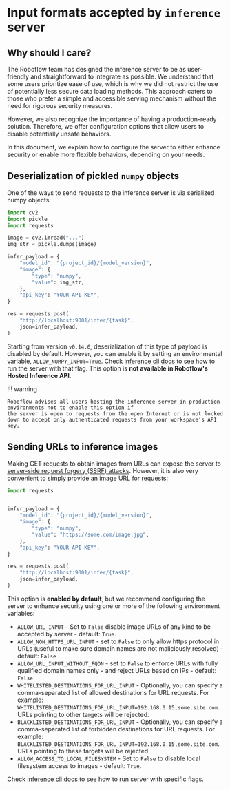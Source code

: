 # Input formats accepted by `inference` server

## Why should I care?

The Roboflow team has designed the inference server to be as user-friendly and straightforward to integrate as 
possible. We understand that some users prioritize ease of use, which is why we did not restrict the use of 
potentially less secure data loading methods. This approach caters to those who prefer a simple and accessible 
serving mechanism without the need for rigorous security measures.

However, we also recognize the importance of having a production-ready solution. Therefore, we offer configuration 
options that allow users to disable potentially unsafe behaviors.

In this document, we explain how to configure the server to either enhance security or enable more 
flexible behaviors, depending on your needs.


## Deserialization of pickled `numpy` objects

One of the ways to send requests to the inference server is via serialized numpy objects:

```python
import cv2
import pickle
import requests

image = cv2.imread("...")
img_str = pickle.dumps(image)

infer_payload = {
    "model_id": "{project_id}/{model_version}",
    "image": {
        "type": "numpy",
        "value": img_str,
    },
    "api_key": "YOUR-API-KEY",
}

res = requests.post(
    "http://localhost:9001/infer/{task}",
    json=infer_payload,
)
```

Starting from version `v0.14.0`, deserialization of this type of payload is disabled by default. However, you can 
enable it by setting an environmental variable, `ALLOW_NUMPY_INPUT=True`. Check [inference cli docs](../inference_helpers/inference_cli.md) to
see how to run the server with that flag. This option is **not available in Roboflow's Hosted Inference API**.

!!! warning

    Roboflow advises all users hosting the inference server in production environments not to enable this option if 
    the server is open to requests from the open Internet or is not locked down to accept only authenticated requests from your workspace's API key.

## Sending URLs to inference images

Making GET requests to obtain images from URLs can expose the server to 
[server-side request forgery (SSRF) attacks](https://en.wikipedia.org/wiki/Server-side_request_forgery). However, it is also very convenient to simply provide an image URL 
for requests:
```python
import requests


infer_payload = {
    "model_id": "{project_id}/{model_version}",
    "image": {
        "type": "numpy",
        "value": "https://some.com/image.jpg",
    },
    "api_key": "YOUR-API-KEY",
}

res = requests.post(
    "http://localhost:9001/infer/{task}",
    json=infer_payload,
)
```

This option is **enabled by default**, but we recommend configuring the server to enhance security using one or more of
the following environment variables:
* `ALLOW_URL_INPUT` - Set to `False` disable image URLs of any kind to be accepted by server - default: `True`.
* `ALLOW_NON_HTTPS_URL_INPUT` - set to `False` to only allow https protocol in URLs (useful to make sure domain names are
not maliciously resolved) - default: `False`
* `ALLOW_URL_INPUT_WITHOUT_FQDN` - set to `False` to enforce URLs with fully qualified domain names only - and reject
URLs based on IPs - default: `False`
* `WHITELISTED_DESTINATIONS_FOR_URL_INPUT` - Optionally, you can specify a comma-separated list of allowed destinations 
for URL requests. For example: `WHITELISTED_DESTINATIONS_FOR_URL_INPUT=192.168.0.15,some.site.com`. URLs pointing to 
other targets will be rejected.
* `BLACKLISTED_DESTINATIONS_FOR_URL_INPUT` - Optionally, you can specify a comma-separated list of forbidden 
destinations for URL requests. For example:  `BLACKLISTED_DESTINATIONS_FOR_URL_INPUT=192.168.0.15,some.site.com`.
URLs pointing to these targets will be rejected.
* `ALLOW_ACCESS_TO_LOCAL_FILESYSTEM` - Set to `False` to disable local filesystem access to images - default: `True`.

Check [inference cli docs](../inference_helpers/inference_cli.md) to see how to run server with specific flags.